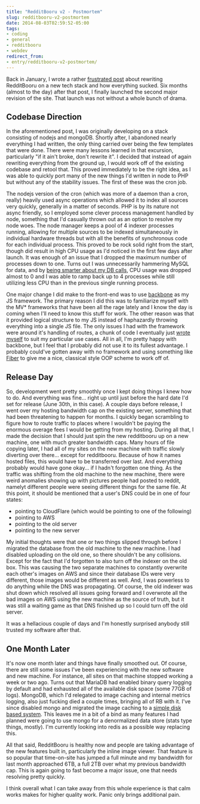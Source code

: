 ```yaml
---
title: "RedditBooru v2 - Postmortem"
slug: redditbooru-v2-postmortem
date: 2014-08-03T02:59:52-05:00
tags:
- coding
- general
- redditbooru
- webdev
redirect_from:
- entry/redditbooru-v2-postmortem/
---
```

Back in January, I wrote a rather [frustrated post](http://dxprog.com/entry/systems-architecture-in-the-unknown/) about rewriting RedditBooru on a new tech stack and how everything sucked. Six months (almost to the day) after that post, I finally launched the second major revision of the site. That launch was not without a whole bunch of drama.

## Codebase Direction

In the aforementioned post, I was originally developing on a stack consisting of nodejs and mongoDB. Shortly after, I abandoned nearly everything I had written, the only thing carried over being the few templates that were done. There were many lessons learned in that excursion, particularly "if it ain't broke, don't rewrite it". I decided that instead of again rewriting everything from the ground up, I would work off of the existing codebase and retool that. This proved immediately to be the right idea, as I was able to quickly port many of the new things I'd written in node to PHP but without any of the stability issues. The first of these was the cron job.

The nodejs version of the cron (which was more of a daemon than a cron, really) heavily used async operations which allowed it to index all sources very quickly, generally in a matter of seconds. PHP is by its nature not async friendly, so I employed some clever process management handled by node, something that I'd casually thrown out as an option to resolve my node woes. The node manager keeps a pool of 4 indexer processes running, allowing for multiple sources to be indexed simultaneously in individual hardware threads but with all the benefits of synchronous code for each individual process. This proved to be rock solid right from the start, though did result in high CPU usage as I'd noticed in the first few days after launch. It was enough of an issue that I dropped the maximum number of processes down to one. Turns out I was unnecessarily hammering MySQL for data, and by [being smarter about my DB calls](https://github.com/dxprog/reddit-booru/commit/1e331512f95f7c61b980573f155629c9cd75f66c), CPU usage was dropped almost to 0 and I was able to ramp back up to 4 processes while still utilizing less CPU than in the previous single running process.

One major change I did make to the front-end was to use [backbone](http://backbonejs.org/) as my JS framework. The primary reason I did this was to familiarize myself with the MV* frameworks that have been all the rage lately and I know the day is coming when I'll need to know this stuff for work. The other reason was that it provided logical structure to my JS instead of haphazardly throwing everything into a single JS file. The only issues I had with the framework were around it's handling of routes, a chunk of code I eventually just [wrote myself](https://github.com/dxprog/reddit-booru/blob/master/static/js/dev/controls/Routes.js) to suit my particular use cases. All in all, I'm pretty happy with backbone, but I feel that I probably did not use it to its fullest advantage. I probably could've gotten away with no framework and using something like [Fiber](https://github.com/linkedin/Fiber) to give me a nice, classical style OOP scheme to work off of.

## Release Day

So, development went pretty smoothly once I kept doing things I knew how to do. And everything was fine... right up until just before the hard date I'd set for release (June 30th, in this case). A couple days before release, I went over my hosting bandwidth cap on the existing server, something that had been threatening to happen for months. I quickly began scrambling to figure how to route traffic to places where I wouldn't be paying the enormous overage fees I would be getting from my hosting. During all that, I made the decision that I should just spin the new redditbooru up on a new machine, one with much greater bandwidth caps. Many hours of file copying later, I had all of my sites on the new machine with traffic slowly diverting over there... except for redditbooru. Because of how it names hosted files, this would have to be transferred over last. And everything probably would have gone okay... if I hadn't forgotten one thing. As the traffic was shifting from the old machine to the new machine, there were weird anomalies showing up with pictures people had posted to reddit, namelyt different people were seeing different things for the same file. At this point, it should be mentioned that a user's DNS could be in one of four states:

- pointing to CloudFlare (which would be pointing to one of the following)
- pointing to AWS
- pointing to the old server
- pointing to the new server

My initial thoughts were that one or two things slipped through before I migrated the database from the old machine to the new machine. I had disabled uploading on the old one, so there shouldn't be any collisions. Except for the fact that I'd forgotten to also turn off the indexer on the old box. This was causing the two separate machines to constantly overwrite each other's images on AWS and since their database IDs were very different, those images would be different as well. And, I was powerless to do anything while the DNS was propagating. Of course, the old indexer was shut down which resolved all issues going forward and I overwrote all the bad images on AWS using the new machine as the source of truth, but it was still a waiting game as that DNS finished up so I could turn off the old server.

It was a hellacious couple of days and I'm honestly surprised anybody still trusted my software after that.

## One Month Later

It's now one month later and things have finally smoothed out. Of course, there are still some issues I've been experiencing with the new software and new machine. For instance, all sites on that machine stopped working a week or two ago. Turns out that MariaDB had enabled binary query logging by default and had exhausted all of the available disk space (some 77GB of logs). MongoDB, which I'd relegated to image caching and internal metrics logging, also just fucking died a couple times, bringing all of RB with it. I've since disabled mongo and migrated the image caching to a [simple disk based system](https://github.com/dxprog/reddit-booru/commit/1c15499f6c21d98de695cb571640a2cba6cd210a). This leaves me in a bit of a bind as many features I had planned were going to use mongo for a denormalized data store (stats type things, mostly). I'm currently looking into redis as a possible way replacing this.

All that said, RedditBooru is healthy now and people are taking advantage of the new features built in, particularly the inline image viewer. That feature is so popular that time-on-site has jumped a full minute and my bandwidth for last month approached 6TB, a full 2TB over what my previous bandwidth cap. This is again going to fast become a major issue, one that needs resolving pretty quickly.

I think overall what I can take away from this whole experience is that calm works makes for higher quality work. Panic only brings additional pain.
